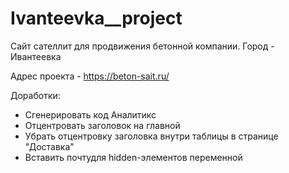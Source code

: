 # Ivanteevka__project

Сайт сателлит для продвижения бетонной компании. Город - Ивантеевка

Адрес проекта - https://beton-sait.ru/

Доработки:

- Сгенерировать код Аналитикс
- Отцентровать заголовок на главной
- Убрать отцентровку заголовка внутри таблицы в странице "Доставка"
- Вставить почтудля hidden-элементов переменной
